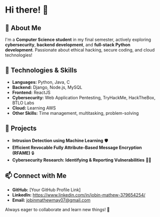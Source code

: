 # Hi there! 👋

## 🚀 About Me
I'm a **Computer Science student** in my final semester, actively exploring **cybersecurity**, **backend development**, and **full-stack Python development**. Passionate about ethical hacking, secure coding, and cloud technologies!

## 🔧 Technologies & Skills
- **Languages:** Python, Java, C
- **Backend:** Django, Node.js, MySQL
- **Frontend:** ReactJS
- **Cybersecurity:** Web Application Pentesting, TryHackMe, HackTheBox, BTLO Labs
- **Cloud:** Learning AWS
- **Other Skills:** Time management, multitasking, problem-solving

## 📂 Projects
- **Intrusion Detection using Machine Learning** 🛡️
- **Efficient Revocable Fully Attribute-Based Message Encryption (RFAME)** 🔒
- **Cybersecurity Research: Identifying & Reporting Vulnerabilities** 🕵️‍♂️

## 📫 Connect with Me
- **GitHub:** [Your GitHub Profile Link]
- **LinkedIn:** https://www.linkedin.com/in/jobin-mathew-379654254/
- **Email:** jobinmathewmay07@gmail.com

Always eager to collaborate and learn new things! 🚀

<!---
jobzz-99/jobzz-99 is a ✨ special ✨ repository because its `README.md` (this file) appears on your GitHub profile.
You can click the Preview link to take a look at your changes.
--->
